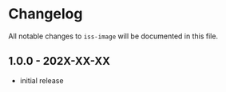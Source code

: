 # Changelog

All notable changes to `iss-image` will be documented in this file.

## 1.0.0 - 202X-XX-XX

- initial release
